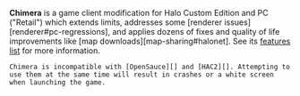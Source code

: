 **Chimera** is a game client modification for Halo Custom Edition and PC ("Retail") which extends limits, addresses some [renderer issues][renderer#pc-regressions], and applies dozens of fixes and quality of life improvements like [map downloads][map-sharing#halonet]. See its [features list][github-feat] for more information.

```.alert info
Chimera is incompatible with [OpenSauce][] and [HAC2][]. Attempting to use them at the same time will result in crashes or a white screen when launching the game.
```

[github-feat]: https://github.com/Kavawuvi/chimera#features

